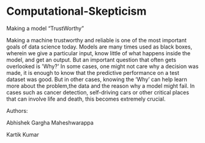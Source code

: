 # Computational-Skepticism

Making a model “​TrustWorthy​”



Making a machine trustworthy and reliable is one of the most important goals of data science today. Models are many times used as black boxes, wherein we give a particular input, know little of what happens inside the model, and get an output. But an important question that often gets overlooked is 'Why?' In some cases, one might not care why a decision was made, it is enough to know that the predictive performance on a test dataset was good. But in other cases, knowing the ‘Why’ can help learn more about the problem,the data and the reason why a model might fail. In cases such as cancer detection, self-driving cars or other critical places that can involve life and death, this becomes extremely crucial.

Authors:

Abhishek Gargha Maheshwarappa

Kartik Kumar

